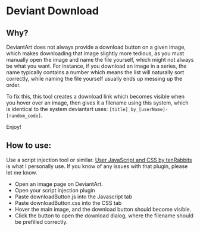 # Deviant Download

## Why?
DeviantArt does not always provide a download button on a given image, which makes downloading that image slightly more tedious, as you must manually open the image and name the file yourself, which might not always be what you want. For instance, if you download an image in a series, the name typically contains a number which means the list will naturally sort correctly, while naming the file yourself usually ends up messing up the order.

To fix this, this tool creates a download link which becomes visible when you hover over an image, then gives it a filename using this system, which is identical to the system deviantart uses: ```[title]_by_[userName]-[random_code]```.

Enjoy!

## How to use:
Use a script injection tool or similar. [User JavaScript and CSS by tenRabbits](
https://chrome.google.com/webstore/detail/user-javascript-and-css/nbhcbdghjpllgmfilhnhkllmkecfmpld) is what I personally use. If you know of any issues with that plugin, please let me know.

- Open an image page on DeviantArt.
- Open your script injection plugin
- Paste downloadButton.js into the Javascript tab
- Paste downloadButton.css into the CSS tab
- Hover the main image, and the download button should become visible.
- Click the button to open the download dialog, where the filename should be prefilled correctly.
